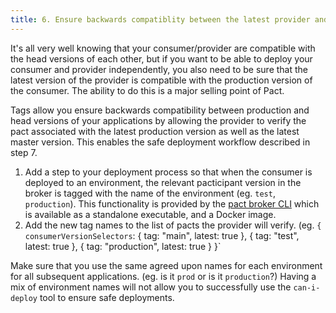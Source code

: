 ```yaml
---
title: 6. Ensure backwards compatiblity between the latest provider and production consumer
---
```


It's all very well knowing that your consumer/provider are compatible with the head versions of each other, but if you want to be able to deploy your consumer and provider independently, you also need to be sure that the latest version of the provider is compatible with the production version of the consumer. The ability to do this is a major selling point of Pact.

Tags allow you ensure backwards compatibility between production and head versions of your applications by allowing the provider to verify the pact associated with the latest production version as well as the latest master version. This enables the safe deployment workflow described in step 7.

1. Add a step to your deployment process so that when the consumer is deployed to an environment, the relevant pacticipant version in the broker is tagged with the name of the environment (eg. `test`, `production`). This functionality is provided by the [pact broker CLI](/pact_broker/client_cli/readme#create-version-tag) which is available as a standalone executable, and a Docker image.
2. Add the new tag names to the list of pacts the provider will verify. (eg. `{ consumerVersionSelectors`: { tag: "main", latest: true }, { tag: "test", latest: true }, { tag: "production", latest: true } }`

Make sure that you use the same agreed upon names for each environment for all subsequent applications. (eg. is it `prod` or is it `production`?) Having a mix of environment names will not allow you to successfully use the `can-i-deploy` tool to ensure safe deployments.
